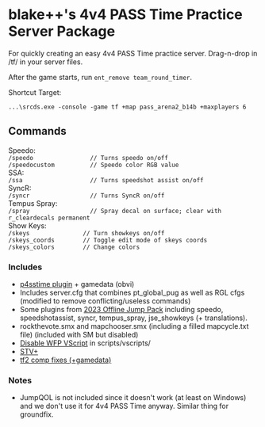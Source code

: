 # blake++'s 4v4 PASS Time Practice Server Package
For quickly creating an easy 4v4 PASS Time practice server. Drag-n-drop in /tf/ in your server files.

After the game starts, run `ent_remove team_round_timer`.

Shortcut Target:
```
...\srcds.exe -console -game tf +map pass_arena2_b14b +maxplayers 6
```

## Commands
Speedo:\
`/speedo                // Turns speedo on/off`\
`/speedocustom          // Speedo color RGB value`\
SSA:\
`/ssa                   // Turns speedshot assist on/off`\
SyncR:\
`/syncr                 // Turns SyncR on/off`\
Tempus Spray:\
`/spray                 // Spray decal on surface; clear with r_cleardecals permanent`\
Show Keys:\
`/skeys               // Turn showkeys on/off`\
`/skeys_coords        // Toggle edit mode of skeys coords`\
`/skeys_colors        // Change colors`

### Includes
- [p4sstime plugin](https://github.com/p4sstime/p4sstime-server-resources/) + gamedata (obvi)
- Includes server.cfg that combines pt_global_pug as well as RGL cfgs (modified to remove conflicting/useless commands)
- Some plugins from [2023 Offline Jump Pack](https://jump.tf/forum/index.php?topic=3294.0) including speedo, speedshotassist, syncr, tempus_spray, jse_showkeys (+ translations).
- rockthevote.smx and mapchooser.smx (including a filled mapcycle.txt file) (included with SM but disabled)
- [Disable WFP VScript](https://gamebanana.com/mods/448996) in scripts/vscripts/
- [STV+](https://github.com/dalegaard/srctvplus)
- [tf2 comp fixes (+gamedata)](https://github.com/ldesgoui/tf2-comp-fixes)

### Notes
- JumpQOL is not included since it doesn't work (at least on Windows) and we don't use it for 4v4 PASS Time anyway. Similar thing for groundfix.
